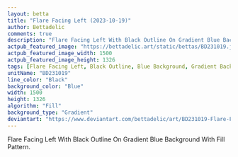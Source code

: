```yaml
---
layout: betta
title: "Flare Facing Left (2023-10-19)"
author: Bettadelic
comments: true
description: "Flare Facing Left With Black Outline On Gradient Blue Background With Fill Pattern."
actpub_featured_image: "https://bettadelic.art/static/bettas/BD231019.jpg"
actpub_featured_image_width: 1500
actpub_featured_image_height: 1326
tags: [Flare Facing Left, Black Outline, Blue Background, Gradient Background Pattern, Fill Pattern, October 2023]
unitName: "BD231019"
line_color: "Black"
background_color: "Blue"
width: 1500
height: 1326
algorithm: "Fill"
background_type: "Gradient"
deviantart: "https://www.deviantart.com/bettadelic/art/BD231019-Flare-Facing-Left-2023-10-19-989150463"
---
```


Flare Facing Left With Black Outline On Gradient Blue Background With Fill Pattern.
